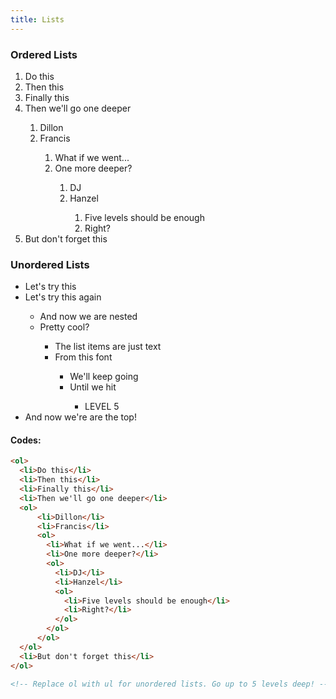 ```yaml
---
title: Lists
---
```


### Ordered Lists

<ol>
  <li>Do this</li>
  <li>Then this</li>
  <li>Finally this</li>
  <li>Then we'll go one deeper</li>
  <ol>
    <li>Dillon</li>
    <li>Francis</li>
    <ol>
      <li>What if we went...</li>
      <li>One more deeper?</li>
      <ol>
        <li>DJ</li>
        <li>Hanzel</li>
        <ol>
          <li>Five levels should be enough</li>
          <li>Right?</li>
        </ol>
      </ol>
    </ol>
  </ol>
  <li>But don't forget this</li>
</ol>

### Unordered Lists

<ul>
  <li>Let's try this</li>
  <li>Let's try this again</li>
  <ul>
    <li>And now we are nested</li>
    <li>Pretty cool?</li>
    <ul>
      <li>The list items are just text</li>
      <li>From this font</li>
      <ul>
        <li>We'll keep going</li>
        <li>Until we hit</li>
        <ul>
          <li>LEVEL 5</li>
        </ul>
      </ul>
    </ul>
  </ul>
  <li>And now we're are the top!</li>
</ul>

#### Codes:

```html
<ol>
  <li>Do this</li>
  <li>Then this</li>
  <li>Finally this</li>
  <li>Then we'll go one deeper</li>
  <ol>
      <li>Dillon</li>
      <li>Francis</li>
      <ol>
        <li>What if we went...</li>
        <li>One more deeper?</li>
        <ol>
          <li>DJ</li>
          <li>Hanzel</li>
          <ol>
            <li>Five levels should be enough</li>
            <li>Right?</li>
          </ol>
        </ol>
      </ol>
  </ol>
  <li>But don't forget this</li>
</ol>

<!-- Replace ol with ul for unordered lists. Go up to 5 levels deep! -->
```
